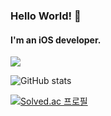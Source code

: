 ### Hello World! 👋

#### I'm an iOS developer.

<img src="https://img.shields.io/badge/Swift-F05138?style=flat&logo=Swift&logoColor=white"/>

![GitHub stats](https://github-readme-stats.vercel.app/api?username=seongminmon&count_private=true&show_icons=true&theme=merko)

[![Solved.ac 프로필](http://mazassumnida.wtf/api/generate_badge?boj=k2417000)](https://solved.ac/k2417000)



<!--
<a href="버튼을 눌렀을 때 이동할 링크" target="_blank"><img src="https://img.shields.io/badge/뱃지레이블-배경색?style=뱃지모양&logo=로고&logoColor=로고색상"/></a>
<img src="http://mazandi.herokuapp.com/api?handle=k2417000&theme=warm"/>

- 🔭 I’m currently working on ...
- 🌱 I’m currently learning ...
- 👯 I’m looking to collaborate on ...
- 🤔 I’m looking for help with ...
- 💬 Ask me about ...
- 📫 How to reach me: ...
- 😄 Pronouns: ...
- ⚡ Fun fact: ...
-->
